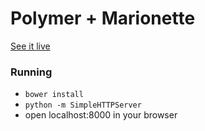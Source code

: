 Polymer + Marionette
================

[See it live](http://samccone.github.io/polymer-marionette/)

### Running

* `bower install`
* `python -m SimpleHTTPServer`
* open localhost:8000 in your browser
